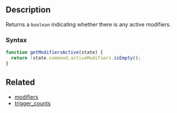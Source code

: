 ## Description

Returns a `boolean` indicating whether there is any active modifiers.

### Syntax

```js
function getModifiersActive(state) {
  return !state.command.activeModifiers.isEmpty();
}
```

## Related

- [modifiers](./modifiers.md)
- [trigger_counts](./trigger_counts.md)
